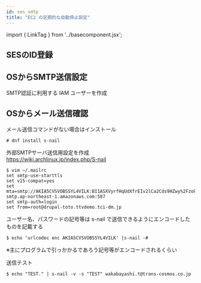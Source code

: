 ```yaml
---
id: ses_smtp
title: "EC2 の定期的な自動停止設定"
---
```

import { LinkTag } from '../basecomponent.jsx';

## SESのID登録



## OSからSMTP送信設定
SMTP認証に利用する IAM ユーザーを作成  



## OSからメール送信確認
メール送信コマンドがない場合はインストール  

```
# dnf install s-nail
```

外部SMTPサーバ送信用設定を作成  
https://wiki.archlinux.jp/index.php/S-nail

```
$ vim ~/.mailrc
set smtp-use-starttls
set v15-compat=yes
set mta=smtp://AKIA5CVSVOBSSYL4VILK:BI1ASXVyrfHqUdXfrEIv2lCa2Cds9HZwy%2FzokFkq97tV@email-smtp.ap-northeast-1.amazonaws.com:587
set smtp-auth=login
set from=root@drupal-toto.ttvdemo.tci-dm.jp
```

ユーザー名、パスワードの記号等は s-nail で送信できるようにエンコードしたものを記載する  

```
$ echo 'urlcodec enc AKIA5CVSVOBSSYL4VILK' |s-nail -#
```

※主にプログラムで引っかかるであろう記号等がエンコードされるくらい  

送信テスト  

```
$ echo "TEST." | s-nail -v -s "TEST" wakabayashi.t@trans-cosmos.co.jp
```
